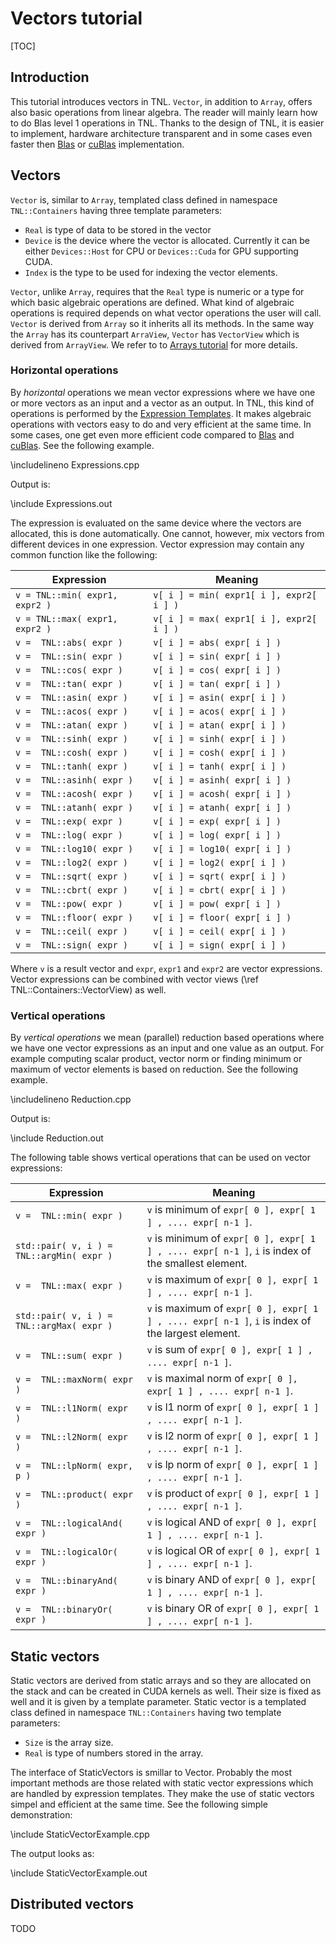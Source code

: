 # Vectors tutorial

[TOC]

## Introduction

This tutorial introduces vectors in TNL. `Vector`, in addition to `Array`, offers also basic operations from linear algebra. The reader will mainly learn how to do Blas level 1 operations in TNL. Thanks to the design of TNL, it is easier to implement, hardware architecture transparent and in some cases even faster then [Blas](https://en.wikipedia.org/wiki/Basic_Linear_Algebra_Subprograms) or [cuBlas](https://developer.nvidia.com/cublas) implementation.

## Vectors

`Vector` is, similar to `Array`, templated class defined in namespace `TNL::Containers` having three template parameters:

* `Real` is type of data to be stored in the vector
* `Device` is the device where the vector is allocated. Currently it can be either `Devices::Host` for CPU or `Devices::Cuda` for GPU supporting CUDA.
* `Index` is the type to be used for indexing the vector elements.

`Vector`, unlike `Array`, requires that the `Real` type is numeric or a type for which basic algebraic operations are defined. What kind of algebraic operations is required depends on what vector operations the user will call. `Vector` is derived from `Array` so it inherits all its methods. In the same way the `Array` has its counterpart `ArraView`, `Vector` has `VectorView` which is derived from `ArrayView`. We refer to to [Arrays tutorial](../Arrays/tutorial_Arrays.md) for more details.

### Horizontal operations

By *horizontal* operations we mean vector expressions where we have one or more vectors as an input and a vector as an output. In TNL, this kind of operations is performed by the [Expression Templates](https://en.wikipedia.org/wiki/Expression_templates). It makes algebraic operations with vectors easy to do and very efficient at the same time. In some cases, one get even more efficient code compared to [Blas](https://en.wikipedia.org/wiki/Basic_Linear_Algebra_Subprograms) and [cuBlas](https://developer.nvidia.com/cublas). See the following example.

\includelineno Expressions.cpp

Output is:

\include Expressions.out

The expression is evaluated on the same device where the vectors are allocated, this is done automatically. One cannot, however, mix vectors from different devices in one expression. Vector expression may contain any common function like the following:

| Expression                     | Meaning                                                     |
|--------------------------------|-------------------------------------------------------------|
| `v = TNL::min( expr1, expr2 )` |  `v[ i ] = min( expr1[ i ], expr2[ i ] )`                   |
| `v = TNL::max( expr1, expr2 )` |  `v[ i ] = max( expr1[ i ], expr2[ i ] )`                   |
| `v =  TNL::abs( expr )`        |  `v[ i ] = abs( expr[ i ] )`                                |
| `v =  TNL::sin( expr )`        |  `v[ i ] = sin( expr[ i ] )`                                |
| `v =  TNL::cos( expr )`        |  `v[ i ] = cos( expr[ i ] )`                                |
| `v =  TNL::tan( expr )`        |  `v[ i ] = tan( expr[ i ] )`                                |
| `v =  TNL::asin( expr )`       |  `v[ i ] = asin( expr[ i ] )`                               |
| `v =  TNL::acos( expr )`       |  `v[ i ] = acos( expr[ i ] )`                               |
| `v =  TNL::atan( expr )`       |  `v[ i ] = atan( expr[ i ] )`                               |
| `v =  TNL::sinh( expr )`       |  `v[ i ] = sinh( expr[ i ] )`                               |
| `v =  TNL::cosh( expr )`       |  `v[ i ] = cosh( expr[ i ] )`                               |
| `v =  TNL::tanh( expr )`       |  `v[ i ] = tanh( expr[ i ] )`                               |
| `v =  TNL::asinh( expr )`      |  `v[ i ] = asinh( expr[ i ] )`                              |
| `v =  TNL::acosh( expr )`      |  `v[ i ] = acosh( expr[ i ] )`                              |
| `v =  TNL::atanh( expr )`      |  `v[ i ] = atanh( expr[ i ] )`                              |
| `v =  TNL::exp( expr )`        |  `v[ i ] = exp( expr[ i ] )`                                |
| `v =  TNL::log( expr )`        |  `v[ i ] = log( expr[ i ] )`                                |
| `v =  TNL::log10( expr )`      |  `v[ i ] = log10( expr[ i ] )`                              |
| `v =  TNL::log2( expr )`       |  `v[ i ] = log2( expr[ i ] )`                               |
| `v =  TNL::sqrt( expr )`       |  `v[ i ] = sqrt( expr[ i ] )`                               |
| `v =  TNL::cbrt( expr )`       |  `v[ i ] = cbrt( expr[ i ] )`                               |
| `v =  TNL::pow( expr )`        |  `v[ i ] = pow( expr[ i ] )`                                |
| `v =  TNL::floor( expr )`      |  `v[ i ] = floor( expr[ i ] )`                              |
| `v =  TNL::ceil( expr )`       |  `v[ i ] = ceil( expr[ i ] )`                               |
| `v =  TNL::sign( expr )`       |  `v[ i ] = sign( expr[ i ] )`                               |

Where `v` is a result vector and `expr`, `expr1` and `expr2` are vector expressions. Vector expressions can be combined with vector views (\ref TNL::Containers::VectorView) as well.

### Vertical operations

By *vertical operations* we mean (parallel) reduction based operations where we have one vector expressions as an input and one value as an output. For example computing scalar product, vector norm or finding minimum or maximum of vector elements is based on reduction. See the following example.

\includelineno Reduction.cpp

Output is:

\include Reduction.out

The following table shows vertical operations that can be used on vector expressions:

| Expression                                   | Meaning                                                                                            |
|----------------------------------------------|----------------------------------------------------------------------------------------------------|
| `v =  TNL::min( expr )`                      | `v` is minimum of `expr[ 0 ], expr[ 1 ] , .... expr[ n-1 ]`.                                       |
| `std::pair( v, i ) =  TNL::argMin( expr )`   | `v` is minimum of `expr[ 0 ], expr[ 1 ] , .... expr[ n-1 ]`, `i` is index of the smallest element. |
| `v =  TNL::max( expr )`                      | `v` is maximum of `expr[ 0 ], expr[ 1 ] , .... expr[ n-1 ]`.                                       |
| `std::pair( v, i ) =  TNL::argMax( expr )`   | `v` is maximum of `expr[ 0 ], expr[ 1 ] , .... expr[ n-1 ]`, `i` is index of the largest element.  |
| `v =  TNL::sum( expr )`                      | `v` is sum of  `expr[ 0 ], expr[ 1 ] , .... expr[ n-1 ]`.                                          |
| `v =  TNL::maxNorm( expr )`                  | `v` is maximal norm of  `expr[ 0 ], expr[ 1 ] , .... expr[ n-1 ]`.                                 |
| `v =  TNL::l1Norm( expr )`                   | `v` is l1 norm of  `expr[ 0 ], expr[ 1 ] , .... expr[ n-1 ]`.                                      |
| `v =  TNL::l2Norm( expr )`                   | `v` is l2 norm of  `expr[ 0 ], expr[ 1 ] , .... expr[ n-1 ]`.                                      |
| `v =  TNL::lpNorm( expr, p )`                | `v` is lp norm of  `expr[ 0 ], expr[ 1 ] , .... expr[ n-1 ]`.                                      |
| `v =  TNL::product( expr )`                  | `v` is product of  `expr[ 0 ], expr[ 1 ] , .... expr[ n-1 ]`.                                      |
| `v =  TNL::logicalAnd( expr )`               | `v` is logical AND of  `expr[ 0 ], expr[ 1 ] , .... expr[ n-1 ]`.                                  |
| `v =  TNL::logicalOr( expr )`                | `v` is logical OR of  `expr[ 0 ], expr[ 1 ] , .... expr[ n-1 ]`.                                   |
| `v =  TNL::binaryAnd( expr )`                | `v` is binary AND of  `expr[ 0 ], expr[ 1 ] , .... expr[ n-1 ]`.                                   |
| `v =  TNL::binaryOr( expr )`                 | `v` is binary OR of  `expr[ 0 ], expr[ 1 ] , .... expr[ n-1 ]`.                                    |

## Static vectors

Static vectors are derived from static arrays and so they are allocated on the stack and can be created in CUDA kernels as well. Their size is fixed as well and it is given by a template parameter. Static vector is a templated class defined in namespace `TNL::Containers` having two template parameters:

* `Size` is the array size.
* `Real` is type of numbers stored in the array.

The interface of StaticVectors is smillar to Vector. Probably the most important methods are those related with static vector expressions which are handled by expression templates. They make the use of static vectors simpel and efficient at the same time. See the following simple demonstration:

\include StaticVectorExample.cpp

The output looks as:

\include StaticVectorExample.out

## Distributed vectors

TODO
